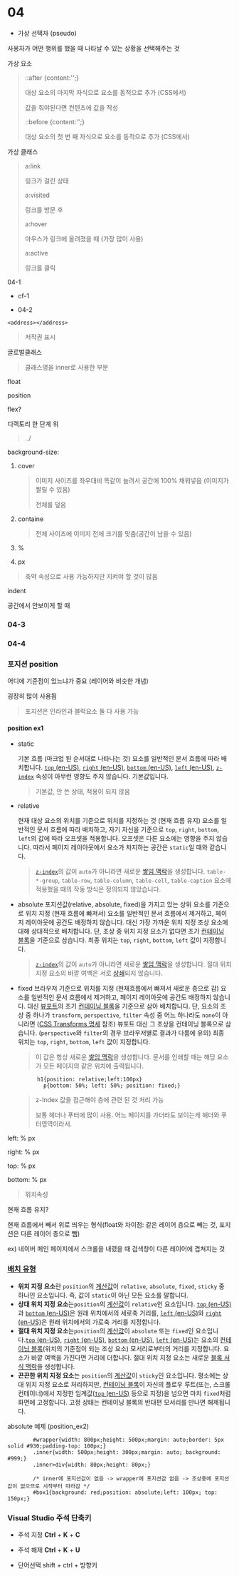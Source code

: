 # 04

- 가상 선택자 (pseudo)

사용자가 어떤 행위를 했을 때 나타날 수 있는 상황을 선택해주는 것

가상 요소

>  ::after {content:'';}
>
> 대상 요소의 마지막 자식으로 요소를 동적으로 추가 (CSS에서)
>
> 값을 줘야된다면 컨텐츠에 값을 작성
>
> ::before {content:'';}
>
> 대상 요소의 첫 번 째 자식으로 요소를 동적으로 추가 (CSS에서)

가상 클래스

> a:link
>
> 링크가 걸린 상태
>
> a:visited
>
> 링크를 방문 후
>
> a:hover
>
> 마우스가 링크에 올려졌을 때 (가장 많이 사용)
>
> a:active
>
> 링크를 클릭

04-1



- cf-1

- 04-2

```
<address></address>
```

> 저작권 표시



글로벌클래스

> 클래스명을 inner로 사용한 부분



float

position

flex?



디렉토리 한 단계 위

> ../



background-size:

1. cover

   > 이미지 사이즈를 좌우대비 똑같이 늘려서 공간에 100% 채워넣음 (이미지가 짤릴 수 있음)
   >
   > 전체를 덮음

2. containe

   > 전체 사이즈에 이미지 전체 크기를 맞춤(공간이 남을 수 있음)

3. %

4. px

> 축약 속성으로 사용 가능하지만 지켜야 할 것이 많음



indent

공간에서 안보이게 할 때



### 04-3



### 04-4



### 포지션 position

어디에 기준점이 있느냐가 중요 (레이어와 비슷한 개념)

굉장히 많이 사용됨

> 포지션은 인라인과 블럭요소 둘 다 사용 가능

#### position ex1

- static

  기본 흐름 (마크업 된 순서대로 나타나는 것)
  요소를 일반적인 문서 흐름에 따라 배치합니다. [`top` (en-US)](https://developer.mozilla.org/en-US/docs/Web/CSS/top), [`right` (en-US)](https://developer.mozilla.org/en-US/docs/Web/CSS/right), [`bottom` (en-US)](https://developer.mozilla.org/en-US/docs/Web/CSS/bottom), [`left` (en-US)](https://developer.mozilla.org/en-US/docs/Web/CSS/left), [`z-index`](https://developer.mozilla.org/ko/docs/Web/CSS/z-index) 속성이 아무런 영향도 주지 않습니다. 기본값입니다.

  > 기본값, 안 쓴 상태, 적용이 되지 않음

- relative

  현재 대상 요소의 위치를 기준으로 위치를 지정하는 것 (현재 흐름 유지)
  요소를 일반적인 문서 흐름에 따라 배치하고, 자기 자신을 기준으로 `top`, `right`, `bottom`, `left`의 값에 따라 오프셋을 적용합니다. 오프셋은 다른 요소에는 영향을 주지 않습니다. 따라서 페이지 레이아웃에서 요소가 차지하는 공간은 `static`일 때와 같습니다.

  > [`z-index`](https://developer.mozilla.org/ko/docs/Web/CSS/z-index)의 값이 `auto`가 아니라면 새로운 [쌓임 맥락](https://developer.mozilla.org/ko/docs/Web/CSS/CSS_Positioning/Understanding_z_index/The_stacking_context)을 생성합니다. `table-*-group`, `table-row`, `table-column`, `table-cell`, `table-caption` 요소에 적용했을 때의 작동 방식은 정의되지 않았습니다.

- absolute
  포지션값(relative, absolute, fixed)을 가지고 있는 상위 요소를 기준으로 위치 지정 (현재 흐름에 빠져서)
요소를 일반적인 문서 흐름에서 제거하고, 페이지 레이아웃에 공간도 배정하지 않습니다. 대신 가장 가까운 위치 지정 조상 요소에 대해 상대적으로 배치합니다. 단, 조상 중 위치 지정 요소가 없다면 초기 [컨테이닝 블록](https://developer.mozilla.org/ko/docs/Web/CSS/Containing_block)을 기준으로 삼습니다. 최종 위치는 `top`, `right`, `bottom`, `left` 값이 지정합니다.
  
  > [`z-index`](https://developer.mozilla.org/ko/docs/Web/CSS/z-index)의 값이 `auto`가 아니라면 새로운 [쌓임 맥락](https://developer.mozilla.org/ko/docs/Web/CSS/CSS_Positioning/Understanding_z_index/The_stacking_context)을 생성합니다. 절대 위치 지정 요소의 바깥 여백은 서로 [상쇄](https://developer.mozilla.org/ko/docs/Web/CSS/CSS_Box_Model/Mastering_margin_collapsing)되지 않습니다.

- fixed
  브라우저 기준으로 위치를 지정 (현재흐름에서 빠져서 새로운 층으로 감)
요소를 일반적인 문서 흐름에서 제거하고, 페이지 레이아웃에 공간도 배정하지 않습니다. 대신 [뷰포트](https://developer.mozilla.org/ko/docs/Glossary/Viewport)의 초기 [컨테이닝 블록](https://developer.mozilla.org/ko/docs/Web/CSS/Containing_block)을 기준으로 삼아 배치합니다. 단, 요소의 조상 중 하나가 `transform`, `perspective`, `filter` 속성 중 어느 하나라도 `none`이 아니라면 ([CSS Transforms 명세](https://www.w3.org/TR/css-transforms-1/#propdef-transform) 참조) 뷰포트 대신 그 조상을 컨테이닝 블록으로 삼습니다. (`perspective`와 `filter`의 경우 브라우저별로 결과가 다름에 유의) 최종 위치는 `top`, `right`, `bottom`, `left` 값이 지정합니다.
  
  > 이 값은 항상 새로운 [쌓임 맥락](https://developer.mozilla.org/ko/docs/Web/CSS/CSS_Positioning/Understanding_z_index/The_stacking_context)을 생성합니다. 문서를 인쇄할 때는 해당 요소가 모든 페이지의 같은 위치에 출력됩니다.
  
  ```
        h1{position: relative;left:100px}
          p{bottom: 50%; left: 50%; position: fixed;}
  ```
  
  > z-Index 값을 접근해야 층에 관련 된 것 처리 가능
  >
  > 보통 헤더나 푸터에 많이 사용. 어느 페이지를 가더라도 보이는게 헤더와 푸터영역이라서.



left: % px

right: % px

top: % px

bottom: % px

> 위치속성



현재 흐름 유지?

현재 흐름에서 빼서 위로 띄우는 형식(float와 차이점: 같은 레이어 층으로 빼는 것, 포지션은 다른 레이어 층으로 뺌)

ex) 네이버 메인 페이지에서 스크롤을 내렸을 때 검색창이 다른 레이어에 겹쳐지는 것



### [배치 유형](https://developer.mozilla.org/ko/docs/Web/CSS/position#배치_유형)

- **위치 지정 요소**란 `position`의 [계산값](https://developer.mozilla.org/ko/docs/Web/CSS/computed_value)이 `relative`, `absolute`, `fixed`, `sticky` 중 하나인 요소입니다. 즉, 값이 `static`이 아닌 모든 요소를 말합니다.
- **상대 위치 지정 요소**는`position`의 [계산값](https://developer.mozilla.org/ko/docs/Web/CSS/computed_value)이 `relative`인 요소입니다. [`top` (en-US)](https://developer.mozilla.org/en-US/docs/Web/CSS/top)과 [`bottom` (en-US)](https://developer.mozilla.org/en-US/docs/Web/CSS/bottom)은 원래 위치에서의 세로축 거리를, [`left` (en-US)](https://developer.mozilla.org/en-US/docs/Web/CSS/left)와 [`right` (en-US)](https://developer.mozilla.org/en-US/docs/Web/CSS/right)은 원래 위치에서의 가로축 거리를 지정합니다.
- **절대 위치 지정 요소**는`position`의 [계산값](https://developer.mozilla.org/ko/docs/Web/CSS/computed_value)이 `absolute` 또는 `fixed`인 요소입니다.[`top` (en-US)](https://developer.mozilla.org/en-US/docs/Web/CSS/top), [`right` (en-US)](https://developer.mozilla.org/en-US/docs/Web/CSS/right), [`bottom` (en-US)](https://developer.mozilla.org/en-US/docs/Web/CSS/bottom), [`left` (en-US)](https://developer.mozilla.org/en-US/docs/Web/CSS/left)는 요소의 [컨테이닝 블록](https://developer.mozilla.org/ko/docs/Web/CSS/Containing_block)(위치의 기준점이 되는 조상 요소) 모서리로부터의 거리를 지정합니다. 요소가 바깥 여백을 가진다면 거리에 더합니다. 절대 위치 지정 요소는 새로운 [블록 서식 맥락](https://developer.mozilla.org/ko/docs/Web/Guide/CSS/Block_formatting_context)을 생성합니다.
- **끈끈한 위치 지정 요소**는 `position`의 [계산값](https://developer.mozilla.org/ko/docs/Web/CSS/computed_value)이 `sticky`인 요소입니다. 평소에는 상대 위치 지정 요소로 처리하지만, [컨테이닝 블록](https://developer.mozilla.org/ko/docs/Web/CSS/Containing_block)이 자신의 플로우 루트(또는, 스크롤 컨테이너)에서 지정한 임계값([`top` (en-US)](https://developer.mozilla.org/en-US/docs/Web/CSS/top) 등으로 지정)을 넘으면 마치 `fixed`처럼 화면에 고정합니다. 고정 상태는 컨테이닝 블록의 반대편 모서리를 만나면 해제됩니다.



absolute 예제 (position_ex2)

```
        #wrapper{width: 800px;height: 500px;margin: auto;border: 5px solid #930;padding-top: 100px;}
        .inner{width: 500px;height: 300px;margin: auto; background: #999;}
        .inner>div{width: 80px;height: 80px;}
        
        /* inner에 포지션값이 없음 -> wrapper에 포지션값 없음 -> 조상중에 포지션값이 없으므로 시작부터 따라감 */
        #box1{background: red;position: absolute;left: 100px; top: 150px;}
```






### Visual Studio 주석 단축키

- 주석 지정 **Ctrl** + **K** + **C**
- 주석 해제 **Ctrl** + **K** + **U**

- 단어선택 shift + ctrl + 방향키 